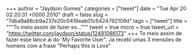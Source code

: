
+++
author = "Jaydson Gomes"
categories = ["tweet"]
date = "Tue Apr 20 02:20:31 +0000 2010"
draft = false
slug = "7dba9a66cb9a237e20c0419eab01c6424792109d"
tags = ["tweet"]
title = """To meio assim de fazer es..."""
tweet = true
micro = true
tweet_url = "https://twitter.com/jaydson/status/12491086173"
+++
To meio assim de fazer esse lance ai do 'My Favorite User". Ja recebi umas 3 mensões de homens com a frase "Perhaps this is Love"
